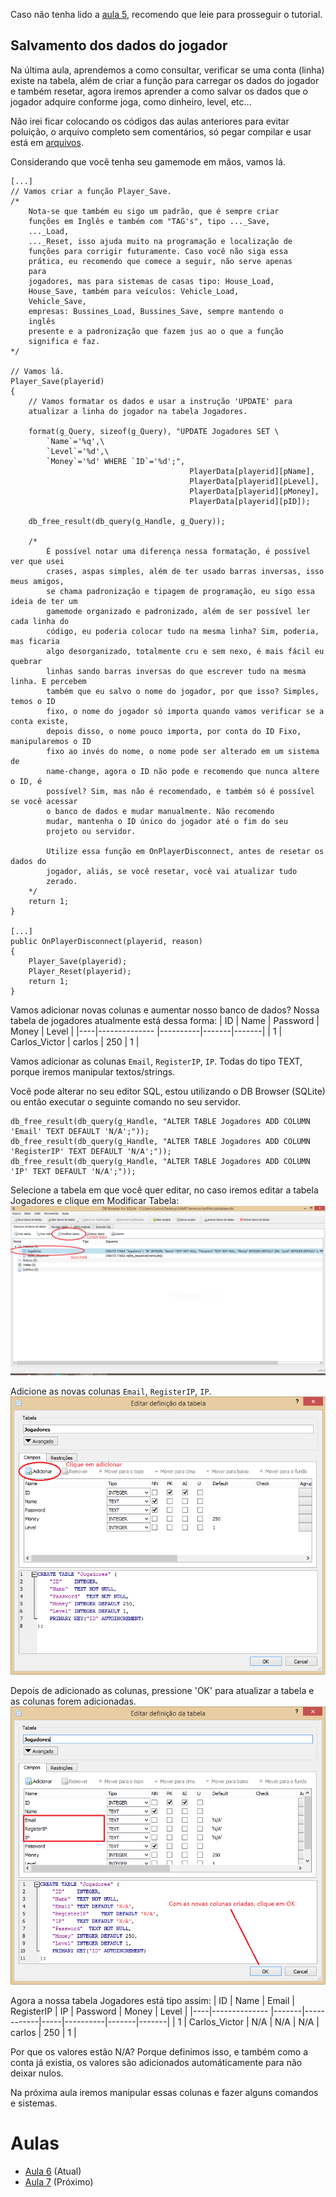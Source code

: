 Caso não tenha lido a [aula 5](https://github.com/CarlinCV/sqlite-samp/blob/main/Aulas/Aula_5.md), recomendo que leie para prosseguir o tutorial.

## Salvamento dos dados do jogador
Na última aula, aprendemos a como consultar, verificar se uma conta (linha) existe na tabela, além de criar a função para carregar os dados do jogador e também resetar, agora iremos aprender a como salvar os dados que o jogador adquire conforme joga, como dinheiro, level, etc...

Não irei ficar colocando os códigos das aulas anteriores para evitar poluição, o arquivo completo sem comentários, só pegar compilar e usar está em [arquivos](https://github.com/CarlinCV/sqlite-samp/blob/main/Files).

Considerando que você tenha seu gamemode em mãos, vamos lá.
```pwn
[...]
// Vamos criar a função Player_Save.
/*
	Nota-se que também eu sigo um padrão, que é sempre criar 
	funções em Inglês e também com "TAG's", tipo ..._Save, 
	..._Load, 
	..._Reset, isso ajuda muito na programação e localização de 
	funções para corrigir futuramente. Caso você não siga essa 
	prática, eu recomendo que comece a seguir, não serve apenas 
	para 
	jogadores, mas para sistemas de casas tipo: House_Load, 
	House_Save, também para veículos: Vehicle_Load, 
	Vehicle_Save, 
	empresas: Bussines_Load, Bussines_Save, sempre mantendo o 
	inglês 
	presente e a padronização que fazem jus ao o que a função 
	significa e faz.
*/

// Vamos lá.
Player_Save(playerid)
{
	// Vamos formatar os dados e usar a instrução 'UPDATE' para 
	atualizar a linha do jogador na tabela Jogadores.

	format(g_Query, sizeof(g_Query), "UPDATE Jogadores SET \
		`Name`='%q',\
		`Level`='%d',\
		`Money`='%d' WHERE `ID`='%d';", 
										PlayerData[playerid][pName],
										PlayerData[playerid][pLevel],
										PlayerData[playerid][pMoney],
										PlayerData[playerid][pID]);
										
    db_free_result(db_query(g_Handle, g_Query));

    /*
    	É possível notar uma diferença nessa formatação, é possível ver que usei 
    	crases, aspas simples, além de ter usado barras inversas, isso meus amigos, 
    	se chama padronização e tipagem de programação, eu sigo essa ideia de ter um 
    	gamemode organizado e padronizado, além de ser possível ler cada linha do 
    	código, eu poderia colocar tudo na mesma linha? Sim, poderia, mas ficaria 
    	algo desorganizado, totalmente cru e sem nexo, é mais fácil eu quebrar 
    	linhas sando barras inversas do que escrever tudo na mesma linha. E percebem 
    	também que eu salvo o nome do jogador, por que isso? Simples, temos o ID 
    	fixo, o nome do jogador só importa quando vamos verificar se a conta existe, 
    	depois disso, o nome pouco importa, por conta do ID Fixo, manipularemos o ID 
    	fixo ao invés do nome, o nome pode ser alterado em um sistema de 
    	name-change, agora o ID não pode e recomendo que nunca altere o ID, é 
    	possível? Sim, mas não é recomendado, e também só é possível se você acessar 
    	o banco de dados e mudar manualmente. Não recomendo 
    	mudar, mantenha o ID único do jogador até o fim do seu 
    	projeto ou servidor.

    	Utilize essa função em OnPlayerDisconnect, antes de resetar os dados do 
    	jogador, aliás, se você resetar, você vai atualizar tudo 
    	zerado.
    */
	return 1;
}

[...]
public OnPlayerDisconnect(playerid, reason)
{
	Player_Save(playerid);
	Player_Reset(playerid);
	return 1;
}
```

Vamos adicionar novas colunas e aumentar nosso banco de dados? 
Nossa tabela de jogadores atualmente está dessa forma:
| ID | Name          | Password | Money | Level |
|----|-------------- |----------|-------|-------|
| 1  | Carlos_Victor | carlos   | 250   | 1     |

Vamos adicionar as colunas `Email`, `RegisterIP`, `IP`. Todas do tipo TEXT, porque iremos manipular textos/strings.

Você pode alterar no seu editor SQL, estou utilizando o DB Browser (SQLite) ou então executar o seguinte comando no seu servidor.
```pwn
db_free_result(db_query(g_Handle, "ALTER TABLE Jogadores ADD COLUMN 'Email' TEXT DEFAULT 'N/A';"));
db_free_result(db_query(g_Handle, "ALTER TABLE Jogadores ADD COLUMN 'RegisterIP' TEXT DEFAULT 'N/A';"));
db_free_result(db_query(g_Handle, "ALTER TABLE Jogadores ADD COLUMN 'IP' TEXT DEFAULT 'N/A';"));
```

Selecione a tabela em que você quer editar, no caso iremos editar a tabela Jogadores e clique em Modificar Tabela:
![Imagem mostra como editar uma coluna no DB Browser](https://github.com/CarlinCV/sqlite-samp/blob/main/Imagens/image_4.png)

Adicione as novas colunas `Email`, `RegisterIP`, `IP`.
![Imagem dizendo onde adicionar e ajudando a adicionar as colunas](https://github.com/CarlinCV/sqlite-samp/blob/main/Imagens/image_5.png)

Depois de adicionado as colunas, pressione 'OK' para atualizar a tabela e as colunas forem adicionadas.
![Imagem mostra que ao apertar 'OK' irá atualizar a tabela](https://github.com/CarlinCV/sqlite-samp/blob/main/Imagens/image_6.png)

Agora a nossa tabela Jogadores está tipo assim:
| ID | Name          | Email | RegisterIP | IP  | Password | Money | Level |
|----|-------------- |-------|------------|-----|----------|-------|-------|
| 1  | Carlos_Victor | N/A   | N/A        | N/A | carlos   | 250   | 1     |

Por que os valores estão N/A? Porque definimos isso, e também como a conta já existia, os valores são adicionados automáticamente para não deixar nulos.

Na próxima aula iremos manipular essas colunas e fazer alguns comandos e sistemas.

# Aulas
- [Aula 6](https://github.com/CarlinCV/sqlite-samp/blob/main/Aulas/Aula_6.md) (Atual)
- [Aula 7](https://github.com/CarlinCV/sqlite-samp/blob/main/Aulas/Aula_7.md) (Próximo)